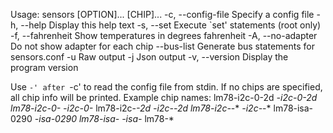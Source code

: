 Usage: sensors [OPTION]... [CHIP]...
  -c, --config-file     Specify a config file
  -h, --help            Display this help text
  -s, --set             Execute `set' statements (root only)
  -f, --fahrenheit      Show temperatures in degrees fahrenheit
  -A, --no-adapter      Do not show adapter for each chip
      --bus-list        Generate bus statements for sensors.conf
  -u                    Raw output
  -j                    Json output
  -v, --version         Display the program version

Use `-' after `-c' to read the config file from stdin.
If no chips are specified, all chip info will be printed.
Example chip names:
	lm78-i2c-0-2d	*-i2c-0-2d
	lm78-i2c-0-*	*-i2c-0-*
	lm78-i2c-*-2d	*-i2c-*-2d
	lm78-i2c-*-*	*-i2c-*-*
	lm78-isa-0290	*-isa-0290
	lm78-isa-*	*-isa-*
	lm78-*
